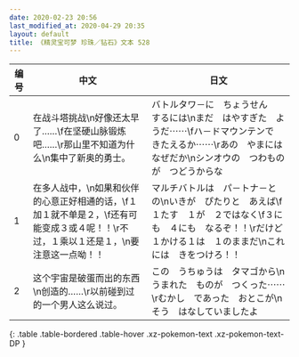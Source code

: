 ```yaml
---
date: 2020-02-23 20:56
last_modified_at: 2020-04-29 20:35
layout: default
title: 《精灵宝可梦 珍珠／钻石》文本 528
---
```

| 编号 | 中文 | 日文 |
| ---- | ---- | ---- |
| 0 | 在战斗塔挑战\n好像还太早了……\f在坚硬山脉锻炼吧……\r那山里不知道为什么\n集中了新奥的勇士。 | バトルタワ－に　ちょうせん　するには\nまだ　はやすぎた　ようだ⋯⋯\fハ－ドマウンテンで　きたえるか⋯⋯\rあの　やまには　なぜだか\nシンオウの　つわものが　つどうからな |
| 1 | 在多人战中，\n如果和伙伴的心意正好相通的话，\f１加１就不单是２，\f还有可能变成３或４呢！！\r不过，１乘以１还是１，\n要注意这一点呦！！ | マルチバトルは　パ－トナ－との\nいきが　ぴたりと　あえば\f１たす　１が　２ではなく\f３にも　４にも　なるぞ！！\rだけど　１かける１は　１のままだ\nこれには　きをつけろ！！ |
| 2 | 这个宇宙是破蛋而出的东西\n创造的……\r以前碰到过的一个男人这么说过。 | この　うちゅうは　タマゴから\nうまれた　ものが　つくった⋯⋯\rむかし　であった　おとこが\nそう　はなしていましたよ |
{: .table .table-bordered .table-hover .xz-pokemon-text .xz-pokemon-text-DP }